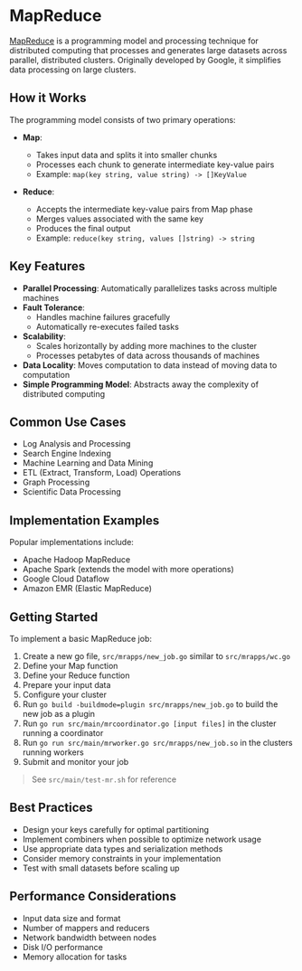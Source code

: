 # MapReduce

[MapReduce](https://pdos.csail.mit.edu/6.824/papers/mapreduce.pdf) is a programming model and processing technique for distributed computing that processes and generates large datasets across parallel, distributed clusters. Originally developed by Google, it simplifies data processing on large clusters.

## How it Works

The programming model consists of two primary operations:

- **Map**: 
  - Takes input data and splits it into smaller chunks
  - Processes each chunk to generate intermediate key-value pairs
  - Example: `map(key string, value string) -> []KeyValue`

- **Reduce**:
  - Accepts the intermediate key-value pairs from Map phase
  - Merges values associated with the same key
  - Produces the final output
  - Example: `reduce(key string, values []string) -> string`

## Key Features

- **Parallel Processing**: Automatically parallelizes tasks across multiple machines
- **Fault Tolerance**: 
  - Handles machine failures gracefully
  - Automatically re-executes failed tasks
- **Scalability**: 
  - Scales horizontally by adding more machines to the cluster
  - Processes petabytes of data across thousands of machines
- **Data Locality**: Moves computation to data instead of moving data to computation
- **Simple Programming Model**: Abstracts away the complexity of distributed computing

## Common Use Cases

- Log Analysis and Processing
- Search Engine Indexing
- Machine Learning and Data Mining
- ETL (Extract, Transform, Load) Operations
- Graph Processing
- Scientific Data Processing

## Implementation Examples

Popular implementations include:
- Apache Hadoop MapReduce
- Apache Spark (extends the model with more operations)
- Google Cloud Dataflow
- Amazon EMR (Elastic MapReduce)

## Getting Started

To implement a basic MapReduce job:
1. Create a new go file, `src/mrapps/new_job.go` similar to `src/mrapps/wc.go`
2. Define your Map function
3. Define your Reduce function
4. Prepare your input data
5. Configure your cluster
6. Run `go build -buildmode=plugin src/mrapps/new_job.go` to build the new job as a plugin
7. Run `go run src/main/mrcoordinator.go [input files]` in the cluster running a coordinator
8. Run `go run src/main/mrworker.go src/mrapps/new_job.so` in the clusters running workers
9. Submit and monitor your job

> See `src/main/test-mr.sh` for reference

## Best Practices

- Design your keys carefully for optimal partitioning
- Implement combiners when possible to optimize network usage
- Use appropriate data types and serialization methods
- Consider memory constraints in your implementation
- Test with small datasets before scaling up

## Performance Considerations

- Input data size and format
- Number of mappers and reducers
- Network bandwidth between nodes
- Disk I/O performance
- Memory allocation for tasks
